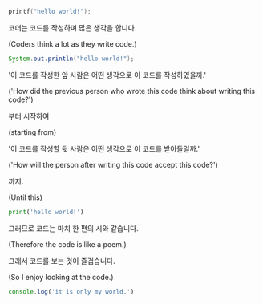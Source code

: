 ```c
printf("hello world!");
```

코더는 코드를 작성하며 많은 생각을 합니다.

(Coders think a lot as they write code.)

```java
System.out.println("hello world!");
```

'이 코드를 작성한 앞 사람은 어떤 생각으로 이 코드를 작성하였을까.'

('How did the previous person who wrote this code think about writing this code?')

부터 시작하여

(starting from)

'이 코드를 작성할 뒷 사람은 어떤 생각으로 이 코드를 받아들일까.'

('How will the person after writing this code accept this code?')

까지.

(Until this)

```python
print('hello world!')
```

그러므로 코드는 마치 한 편의 시와 같습니다.

(Therefore the code is like a poem.)

그래서 코드를 보는 것이 즐겁습니다.

(So I enjoy looking at the code.)

```javascript
console.log('it is only my world.')
```
